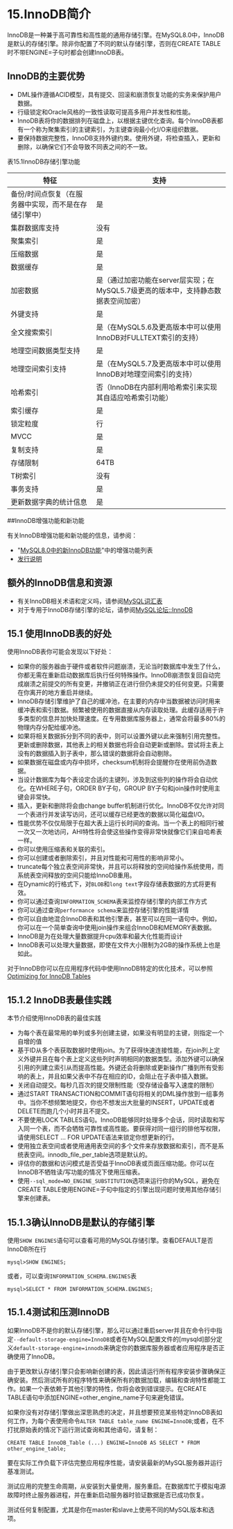 # 15.InnoDB简介

InnoDB是一种兼于高可靠性和高性能的通用存储引擎。在MySQL8.0中，InnoDB是默认的存储引擎。除非你配置了不同的默认存储引擎，否则在CREATE TABLE时不带ENGINE=子句时都会创建InnoDB表。

## InnoDB的主要优势

- DML操作遵循ACID模型，具有提交、回滚和崩溃恢复功能的实务来保护用户数据。
- 行级锁定和Oracle风格的一致性读取可提高多用户并发性和性能。
- InnoDB表将你的数据排列在磁盘上，以根据主键优化查询。每个InnoDB表都有一个称为聚集索引的主键索引，为主键查询最小化I/O来组织数据。
- 要保持数据完整性，InnoDB支持外键约束。使用外键，将检查插入，更新和删除，以确保它们不会导致不同表之间的不一致。

表15.1InnoDB存储引擎功能

| 特征                                                  | 支持                                                         |
| ----------------------------------------------------- | ------------------------------------------------------------ |
| 备份/时间点恢复（在服务器中实现，而不是在存储引擎中） | 是                                                           |
| 集群数据库支持                                        | 没有                                                         |
| 聚集索引                                              | 是                                                           |
| 压缩数据                                              | 是                                                           |
| 数据缓存                                              | 是                                                           |
| 加密数据                                              | 是（通过加密功能在server层实现；在MySQL5.7级更高的版本中，支持静态数据表空间加密） |
| 外键支持                                              | 是                                                           |
| 全文搜索索引                                          | 是（在MySQL5.6及更高版本中可以使用InnoDB对FULLTEXT索引的支持） |
| 地理空间数据类型支持                                  | 是                                                           |
| 地理空间索引支持                                      | 是（在MySQL5.7及更高版本中可以使用InnoDB对地理空间索引的支持） |
| 哈希索引                                              | 否（InnoDB在内部利用哈希索引来实现其自适应哈希索引功能）     |
| 索引缓存                                              | 是                                                           |
| 锁定粒度                                              | 行                                                           |
| MVCC                                                  | 是                                                           |
| 复制支持                                              | 是                                                           |
| 存储限制                                              | 64TB                                                         |
| T树索引                                               | 没有                                                         |
| 事务支持                                              | 是                                                           |
| 更新数据字典的统计信息                                | 是                                                           |

##InnoDB增强功能和新功能

有关InnoDB增强功能和新功能的信息，请参阅：

- "[MySQL8.0中的新InnoDB功能](https://dev.mysql.com/doc/refman/8.0/en/mysql-nutshell.html)"中的增强功能列表
- [发行说明](https://dev.mysql.com/doc/relnotes/mysql/8.0/en/)

## 额外的InnoDB信息和资源

- 有关InnoDB相关术语和定义吗，请参阅[MySQL词汇表](https://dev.mysql.com/doc/refman/8.0/en/glossary.html)
- 对于专用于InnoDB存储引擎的论坛，请参阅[MySQL论坛::InnoDB](http://forums.mysql.com/list.php?22)

## 15.1 使用InnoDB表的好处

使用InnoDB表你可能会发现以下好处：

- 如果你的服务器由于硬件或者软件问题崩溃，无论当时数据库中发生了什么，你都无需在重新启动数据库后执行任何特殊操作。InnoDB崩溃恢复回自动完成崩溃之前提交的所有变更，并撤销正在进行但仍未提交的任何变更。只需要在你离开的地方重启并继续。
- InnoDB存储引擎维护了自己的缓冲池，在主要的内存中当数据被访问时用来缓冲表和索引数据。频繁被使用的数据直接从内存读取处理。此缓存适用于许多类型的信息并加快处理速度。在专用数据库服务器上，通常会将最多80%的物理内存分配给缓冲池。
- 如果将相关数据拆分到不同的表中，则可以设置外键以此来强制引用完整性。更新或删除数据，其他表上的相关数据也将会自动更新或删除。尝试将主表上没有的数据插入到子表中，那么错误的数据将会自动剔除。
- 如果数据在磁盘或内存中损坏，checksum机制将会提醒你在使用前伪造数据。
- 当设计数据库为每个表设定合适的主键列，涉及到这些列的操作将会自动优化。在WHERE子句，ORDER BY子句，GROUP BY子句和join操作时使用主键会非常快。
- 插入，更新和删除将会由change buffer机制进行优化。InnoDB不仅允许对同一个表进行并发读写访问，还可以缓存已经更改的数据以简化磁盘I/O。
- 性能优势不仅仅局限于在超大表上运行长时间的查询。当一个表上的相同行被一次又一次地访问，AHI特性将会使这些操作变得非常快就像它们来自哈希表一样。
- 你可以使用压缩表和关联的索引。
- 你可以创建或者删除索引，并且对性能和可用性的影响非常小。
- truncate每个独立表空间非常快，并且可以将释放的空间给操作系统使用，而系统表空间释放的空间只能给InnoDB重用。
- 在Dynamic的行格式下，对`BLOB`和`long text`字段存储表数据的方式将更有效。
- 你可以通过查询`INFORMATION_SCHEMA`表来监控存储引擎的内部工作方式
- 你可以通过查询`performance schema`来监控存储引擎的性能详情
- 你可以自由地混合InnoDB表和其他引擎表，甚至可以在同一语句中。例如，你可以在一个简单查询中使用join操作来组合InnoDB和MEMORY表数据。
- InnoDB是为在处理大量数据提升cpu效率和最大化性能而设计
- InnoDB表可以处理大量数据，即使在文件大小限制为2GB的操作系统上也是如此。

对于InnoDB你可以在应用程序代码中使用InnoDB特定的优化技术，可以参照[Optimizing for InnoDB Tables](https://dev.mysql.com/doc/refman/8.0/en/optimizing-innodb.html)

## 15.1.2 InnoDB表最佳实践

本节介绍使用InnoDB表的最佳实践

- 为每个表在最常用的单列或多列创建主键，如果没有明显的主键，则指定一个自增的值
- 基于ID从多个表获取数据时使用join。为了获得快速连接性能，在join列上定义外键并且在每个表上定义这些列时声明相同的数据类型。添加外键可以确保引用的列建立索引从而提高性能。外键还会将删除或更新操作广播到所有受影响的表上，并且如果父表中不存在相应的ID，会阻止在子表中插入数据。
- 关闭自动提交。每秒几百次的提交限制性能（受存储设备写入速度的限制）
- 通过START TRANSACTION和COMMIT语句将相关的DML操作放到一组事务中。当你不想频繁地提交，你也不想发出大批量的INSERT，UPDATE或者DELETE而跑几个小时并且不提交。
- 不要使用LOCK TABLES语句。InnoDB能够同时处理多个会话，同时读取和写入同一个表，而不会牺牲可靠性或高性能。要获得对同一组行的排他写权限，请使用SELECT … FOR UPDATE语法来锁定你想更新的行。
- 使用独立表空间或者使用通用表空间的多个文件来存放数据和索引，而不是系统表空间。innodb_file_per_table选项是默认的。
- 评估你的数据和访问模式是否受益于InnoDB表或页面压缩功能。你可以在InnoDB不牺牲读/写功能的情况下使用压缩表。
- 使用`--sql_mode=NO_ENGINE_SUBSTITUTION`选项来运行你的MySQL，避免在CREATE TABLE使用ENGINE=子句中指定的引擎出现问题时使用其他存储引擎来创建表。

## 15.1.3确认InnoDB是默认的存储引擎

使用`SHOW ENGINES`语句可以查看可用的MySQL存储引擎。查看DEFAULT是否InnoDB所在行

```mysql
mysql>SHOW ENGINES;
```

或者，可以查询`INFORMATION_SCHEMA.ENGINES`表

```mysql
mysql>SELECT * FROM INFORMATION_SCHEMA.ENGINES;
```

## 15.1.4测试和压测InnoDB

如果InnoDB不是你的默认存储引擎，那么可以通过重启server并且在命令行中指定`--default-storage-engine=InnoDB`或者在MySQL配置文件的[mysqld]部分定义`default-storage-engine=innodb`来确定你的数据库服务器或者应用程序是否正确使用了InnoDB。

由于更改默认存储引擎只会影响新创建的表，因此请运行所有程序安装步骤确保正确安装。然后测试所有的程序特性来确保所有的数据加载，编辑和查询特性都能工作。如果一个表依赖于其他引擎的特性，你将会收到错误提示。在CREATE TABLE语句中添加ENGINE=other_engine_name子句来避免错误。

如果你没有对存储引擎做出深思熟虑的决定，并且想要预览某些特定InnoDB表如何工作，为每个表使用命令`ALTER TABLE table_name ENGINE=InnoDB`;或者，在不打扰原始表的情况下运行测试查询和其他语句，请复制：

```mysql
CREATE TABLE InnoDB_Table (...) ENGINE=InnoDB AS SELECT * FROM other_engine_table;
```

要在实际工作负载下评估完整应用程序性能，请安装最新的MySQL服务器并运行基准测试。

测试应用的完整生命周期，从安装到大量使用，服务重启。在数据库忙于模拟电源故障时终止服务器进程，并在重新启动服务器时验证数据是否已成功恢复。

测试任何复制配置，尤其是你在master和slave上使用不同的MySQL版本和选项。